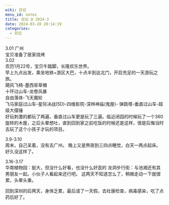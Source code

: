 ```yaml
---
wiki: 日记
menu_id: notes
title: 日记 @ 2024-3
date: 2024-03-28 20:14:19
categories:
  - 日记
---
```


3.01 广州  
宝贝准备了居家烧烤  
3.02  
农历1月22号，宝贝牛踏脚，长隆欢乐世界。  
早上九点出发，乘坐地铁+游区大巴，十点半到达北门，开启充足的一天游玩之旅。  
飓风飞椅-墨西哥草帽  
十环过山车-龙卷风暴  
自由落体-飞天魔轮  
飞马家庭过山车-星际决战(5D)-四维影院-深林神庙(鬼屋)-
弹跳塔-垂直过山车-超级大摆锤  
好玩刺激的都玩了两遍，垂直过山车更是玩了三遍。临近闭园的时候玩了一个360旋转的木屋，之后头晕想吐，直到回到家之前吃饭的时候还是这样，很是后悔当时去玩了这个小孩子才玩的项目。

3.9-3.10  
周末，自己呆着，没有去广州。
晚上又是熬夜到三四点睡觉，白天一两点起床。好久没这样了。

3.16-3.17  
华南植物园：挺大，但没什么好看，也没什么好逛的
龙洞步行街：与池湘还有其男朋友一起。小伙子人看起来还行吧。
这两天不知道怎么了，稍微走动一下就很累，头晕头重。

回到深圳的后两天，身体乏累，最后请了一天假，去社康检查，病毒感染，吃了点药后好了。